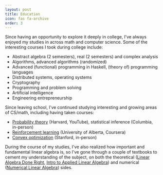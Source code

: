 ```yaml
---
layout: post
title: Education
icon: fas fa-archive
order: 3
---
```


Since having an opportunity to explore it deeply in college, I've always enjoyed
my studies in across math and computer science. Some of the interesting courses
I took during college include:
* Abstract algebra (2 semesters), real (2 semesters) and complex analysis
* Algorithms, advanced algorithms (randomized)
* Advanced (functional) programming in Haskell, (theory of) programming languages
* Distributed systems, operating systems
* Cryptography
* Programming and problem solving
* Artificial intelligence
* Engineering entrepreneurship

Since leaving school, I've continued studying interesting and growing areas of CS/math,
including having taken courses:
* [Probability theory](https://www.youtube.com/watch?v=KbB0FjPg0mw&list=PL2SOU6wwxB0uwwH80KTQ6ht66KWxbzTIo) (Harvard, YouTube), statistical inference (Columbia, in-person)
* [Reinforcement learning](https://www.coursera.org/specializations/reinforcement-learning) (University of Alberta, Coursera)
* [Convex optimization](https://web.stanford.edu/class/ee364a/) (Stanford, in-person)

During the course of my studies, I've also realized how important and fundamental
linear algebra is, so I've gone through a couple of textbooks to cement my understanding
of the subject, on both the theoretical ([Linear Algebra Done Right](https://zhangyk8.github.io/teaching/file_spring2018/linear_algebra_done_right.pdf), [Intro to Applied Linear Algebra](http://vmls-book.stanford.edu/))
and numerical ([Numerical Linear Algebra](https://www.amazon.com/Numerical-Linear-Algebra-Lloyd-Trefethen/dp/0898713617)) sides.
